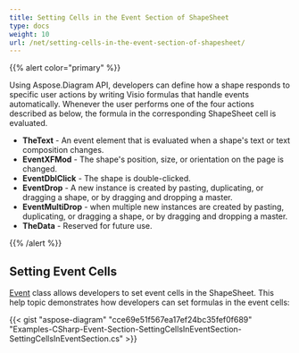 ```yaml
---
title: Setting Cells in the Event Section of ShapeSheet
type: docs
weight: 10
url: /net/setting-cells-in-the-event-section-of-shapesheet/
---
```


{{% alert color="primary" %}} 

Using Aspose.Diagram API, developers can define how a shape responds to specific user actions by writing Visio formulas that handle events automatically. Whenever the user performs one of the four actions described as below, the formula in the corresponding ShapeSheet cell is evaluated.

- **TheText** - An event element that is evaluated when a shape's text or text composition changes.
- **EventXFMod** - The shape's position, size, or orientation on the page is changed.
- **EventDblClick** - The shape is double-clicked.
- **EventDrop** - A new instance is created by pasting, duplicating, or dragging a shape, or by dragging and dropping a master.
- **EventMultiDrop** - when multiple new instances are created by pasting, duplicating, or dragging a shape, or by dragging and dropping a master.
- **TheData** - Reserved for future use.

{{% /alert %}} 
## **Setting Event Cells**
[Event](http://www.aspose.com/api/net/diagram/aspose.diagram/event) class allows developers to set event cells in the ShapeSheet. This help topic demonstrates how developers can set formulas in the event cells:

{{< gist "aspose-diagram" "cce69e51f567ea17ef24bc35fef0f689" "Examples-CSharp-Event-Section-SettingCellsInEventSection-SettingCellsInEventSection.cs" >}}
